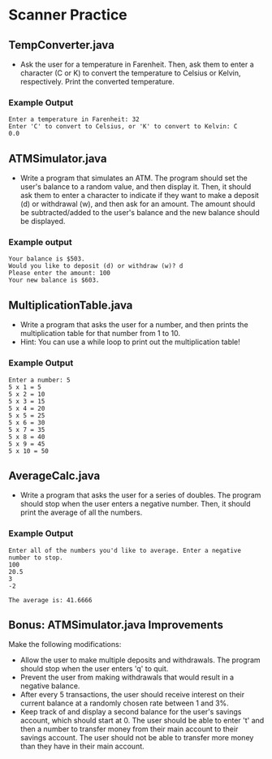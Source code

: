 # Scanner Practice

## TempConverter.java
* Ask the user for a temperature in Farenheit. Then, ask them to enter a character (C or K) to convert the temperature to Celsius or Kelvin, respectively. Print the converted temperature.

### Example Output
```
Enter a temperature in Farenheit: 32
Enter 'C' to convert to Celsius, or 'K' to convert to Kelvin: C
0.0
```

## ATMSimulator.java
* Write a program that simulates an ATM. The program should set the user's balance to a random value, and then display it. Then, it should ask them to enter a character to indicate if they want to make a deposit (d) or withdrawal (w), and then ask for an amount. The amount should be subtracted/added to the user's balance and the new balance should be displayed.

### Example output
```
Your balance is $503.
Would you like to deposit (d) or withdraw (w)? d
Please enter the amount: 100
Your new balance is $603.
```

## MultiplicationTable.java
* Write a program that asks the user for a number, and then prints the multiplication table for that number from 1 to 10.
* Hint: You can use a while loop to print out the multiplication table!

### Example Output
```
Enter a number: 5
5 x 1 = 5
5 x 2 = 10
5 x 3 = 15
5 x 4 = 20
5 x 5 = 25
5 x 6 = 30
5 x 7 = 35
5 x 8 = 40
5 x 9 = 45
5 x 10 = 50
```

## AverageCalc.java
* Write a program that asks the user for a series of doubles. The program should stop when the user enters a negative number. Then, it should print the average of all the numbers.

### Example Output
```
Enter all of the numbers you'd like to average. Enter a negative number to stop.
100
20.5
3
-2

The average is: 41.6666
```

## Bonus: ATMSimulator.java Improvements
Make the following modifications:
* Allow the user to make multiple deposits and withdrawals. The program should stop when the user enters 'q' to quit.
* Prevent the user from making withdrawals that would result in a negative balance.
* After every 5 transactions, the user should receive interest on their current balance at a randomly chosen rate between 1 and 3%.
* Keep track of and display a second balance for the user's savings account, which should start at 0. The user should be able to enter 't' and then a number to transfer money from their main account to their savings account. The user should not be able to transfer more money than they have in their main account.
